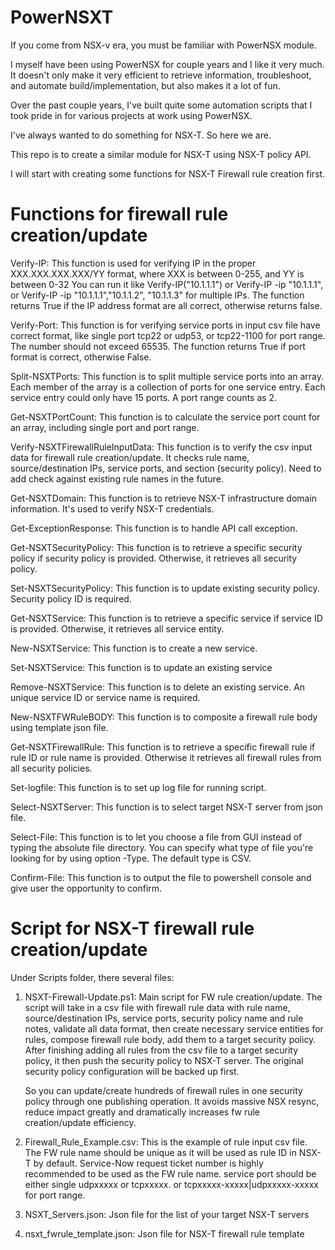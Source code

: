 # PowerNSXT
If you come from NSX-v era, you must be familiar with PowerNSX module. 

I myself have been using PowerNSX for couple years and I like it very much. It doesn't only make it very efficient to retrieve information, troubleshoot, and automate build/implementation, but also makes it a lot of fun. 

Over the past couple years, I've built quite some automation scripts that I took pride in for various projects at work using PowerNSX. 

I've always wanted to do something for NSX-T. So here we are. 

This repo is to create a similar module for NSX-T using NSX-T policy API.

I will start with creating some functions for NSX-T Firewall rule creation first. 

# Functions for firewall rule creation/update
Verify-IP:
    This function is used for verifying IP in the proper XXX.XXX.XXX.XXX/YY format, where XXX is between 0-255, and YY is between 0-32
    You can run it like Verify-IP("10.1.1.1") or Verify-IP -ip "10.1.1.1", or Verify-IP -ip "10.1.1.1","10.1.1.2", "10.1.1.3" for multiple IPs.
    The function returns True if the IP address format are all correct, otherwise returns false.

Verify-Port:
    This function is for verifying service ports in input csv file have correct format, like single port tcp22 or udp53, or tcp22-1100 for port range. The number should not exceed 65535.
    The function returns True if port format is correct, otherwise False.

Split-NSXTPorts:
    This function is to split multiple service ports into an array. Each member of the array is a collection of ports for one service entry. Each service entry could only have 15 ports. A port range counts as 2.

Get-NSXTPortCount:
    This function is to calculate the service port count for an array, including single port and port range. 

Verify-NSXTFirewallRuleInputData:
    This function is to verify the csv input data for firewall rule creation/update. It checks rule name, source/destination IPs, service ports, and section (security policy).
    Need to add check against existing rule names in the future.

Get-NSXTDomain:
    This function is to retrieve NSX-T infrastructure domain information. It's used to verify NSX-T credentials.

Get-ExceptionResponse:
    This function is to handle API call exception. 

Get-NSXTSecurityPolicy:
    This function is to retrieve a specific security policy if security policy is provided. Otherwise, it retrieves all security policy. 

Set-NSXTSecurityPolicy:
    This function is to update existing security policy. Security policy ID is required. 

Get-NSXTService:
    This function is to retrieve a specific service if service ID is provided. Otherwise, it retrieves all service entity.

New-NSXTService:
    This function is to create a new service.

Set-NSXTService:
    This function is to update an existing service

Remove-NSXTService:
    This function is to delete an existing service. An unique service ID or service name is required. 

New-NSXTFWRuleBODY:
    This function is to composite a firewall rule body using template json file.

Get-NSXTFirewallRule:
    This function is to retrieve a specific firewall rule if rule ID or rule name is provided. Otherwise it retrieves all firewall rules from all security policies. 

Set-logfile:
    This function is to set up log file for running script.

Select-NSXTServer:
    This function is to select target NSX-T server from json file.

Select-File:
    This function is to let you choose a file from GUI instead of typing the absolute file directory. You can specify what type of file you're looking for by using option -Type. The default type is CSV.

Confirm-File:
    This function is to output the file to powershell console and give user the opportunity to confirm. 


# Script for NSX-T firewall rule creation/update
Under Scripts folder, there several files:
1. NSXT-Firewall-Update.ps1:
    Main script for FW rule creation/update. The script will take in a csv file with firewall rule data with rule name, source/destination IPs, service ports, security policy name and rule notes, validate all data format, then create necessary service entities for rules, compose firewall rule body, add them to a target security policy. After finishing adding all rules from the csv file to a target security policy, it then push the security policy to NSX-T server. The original security policy configuration will be backed up first. 

    So you can update/create hundreds of firewall rules in one security policy through one publishing operation. It avoids massive NSX resync, reduce impact greatly and dramatically increases fw rule creation/update efficiency.

2. Firewall_Rule_Example.csv:
    This is the example of rule input csv file.  The FW rule name should be unique as it will be used as rule ID in NSX-T by default. Service-Now request ticket number is highly recommended to be used as the FW rule name.
    service port should be either single udpxxxxx or tcpxxxxx. or tcpxxxxx-xxxxx|udpxxxxx-xxxxx for port range.

3. NSXT_Servers.json:
    Json file for the list of your target NSX-T servers

4. nsxt_fwrule_template.json:
    Json file for NSX-T firewall rule template

